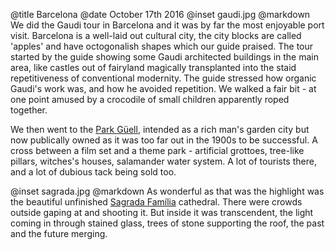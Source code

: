 @title		Barcelona
@date		October 17th 2016
@inset		gaudi.jpg
@markdown
We did the Gaudi tour in Barcelona and it was by far the most enjoyable port visit.
Barcelona is a well-laid out cultural city, the city blocks are called 'apples' and have
octogonalish shapes which our guide praised. The tour started by the guide showing
some Gaudi architected buildings in the main area, like castles out of fairyland
magically transplanted into the staid repetitiveness of conventional modernity.
The guide stressed how organic Gaudi's work was, and how he avoided repetition.
We walked a fair bit - at one point amused by a
crocodile of small children apparently roped together.

We then went to the [Park G&uuml;ell](https://www.parkguell.cat/en/), intended as a rich man's garden city but now
publically owned as it was too far out in the 1900s to be successful. A cross between
a film set and a theme park - artificial grottoes, tree-like pillars, witches's
houses, salamander water system. A lot of tourists there, and a lot of dubious tack
being sold too.

@inset		sagrada.jpg
@markdown
As wonderful as that was the highlight was the beautiful unfinished
[Sagrada Fam&iacute;lia](https://www.sagradafamilia.org/en/)
cathedral. There were crowds outside gaping at and shooting it. But inside it was
transcendent, the light coming in through stained glass, trees of stone supporting the
roof, the past and the future merging.
